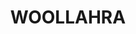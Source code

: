---
lastmod: '2025-04-06T06:05:20+00:00'
latitude: -33.88871
layout: suburb
longitude: 151.240508
postcode: '2025'
state: NSW
title: WOOLLAHRA
url: /nsw/woollahra/
---